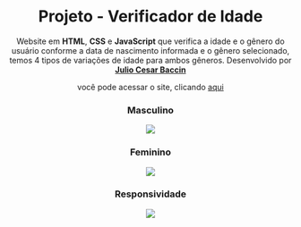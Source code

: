 <h1 align="center"> 
Projeto - Verificador de Idade
</h1>
 
 <p align="center">
 Website em <strong>HTML</strong>, <strong>CSS</strong> e <strong>JavaScript</strong> que verifica a idade e o gênero do usuário conforme a data de nascimento informada e o gênero selecionado, temos 4 tipos de variações de idade para ambos gêneros. Desenvolvido por <a target="_blank" rel="external" href="https://github.com/juliobaccin/"><strong>Julio Cesar Baccin</strong></a>
 </p>

<p align="center">
 você pode acessar o site, clicando <a href="https://juliobaccin.github.io/Projeto-Verificador/">aqui</a>
</p>

<div align="center">
<h3> 
 Masculino
</h3>
<img src="https://github.com/juliobaccin/Projeto-Detector-Idade/blob/main/masculino.gif">

 <div align="center">
<h3> 
 Feminino
</h3>
<img src="https://github.com/juliobaccin/Projeto-Detector-Idade/blob/main/feminino.gif">
 
 <h3>
  Responsividade
 </h3> 
<img src="https://github.com/juliobaccin/Projeto-Detector-Idade/blob/main/responsividade.gif">
</div>
 
